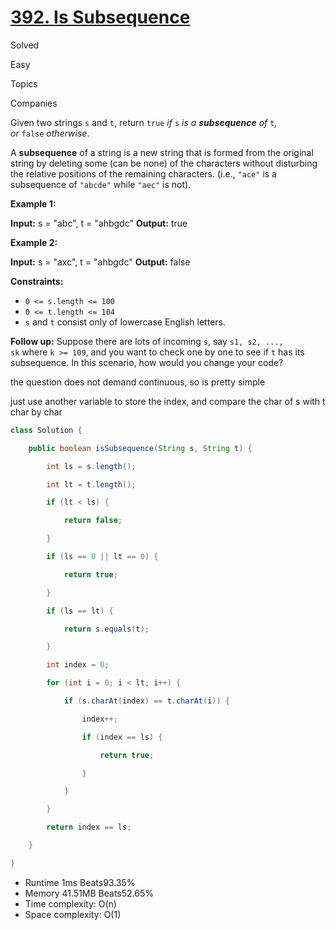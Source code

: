# [392. Is Subsequence](https://leetcode.com/problems/is-subsequence/)

Solved

Easy

Topics

Companies

Given two strings `s` and `t`, return `true` _if_ `s` _is a **subsequence** of_ `t`_, or_ `false` _otherwise_.

A **subsequence** of a string is a new string that is formed from the original string by deleting some (can be none) of the characters without disturbing the relative positions of the remaining characters. (i.e., `"ace"` is a subsequence of `"abcde"` while `"aec"` is not).

**Example 1:**

**Input:** s = "abc", t = "ahbgdc"
**Output:** true

**Example 2:**

**Input:** s = "axc", t = "ahbgdc"
**Output:** false

**Constraints:**

- `0 <= s.length <= 100`
- `0 <= t.length <= 104`
- `s` and `t` consist only of lowercase English letters.

**Follow up:** Suppose there are lots of incoming `s`, say `s1, s2, ..., sk` where `k >= 109`, and you want to check one by one to see if `t` has its subsequence. In this scenario, how would you change your code?

the question does not demand continuous, so is pretty simple

just use another variable to store the index, and compare the char of s with t char by char

```java
class Solution {

    public boolean isSubsequence(String s, String t) {

        int ls = s.length();

        int lt = t.length();

        if (lt < ls) {

            return false;

        }

        if (ls == 0 || lt == 0) {

            return true;

        }

        if (ls == lt) {

            return s.equals(t);

        }

        int index = 0;

        for (int i = 0; i < lt; i++) {

            if (s.charAt(index) == t.charAt(i)) {

                index++;

                if (index == ls) {

                    return true;

                }

            }

        }

        return index == ls;

    }

}
```

- Runtime 1ms Beats93.35%
- Memory 41.51MB Beats52.65%
- Time complexity: O(n)
- Space complexity: O(1)